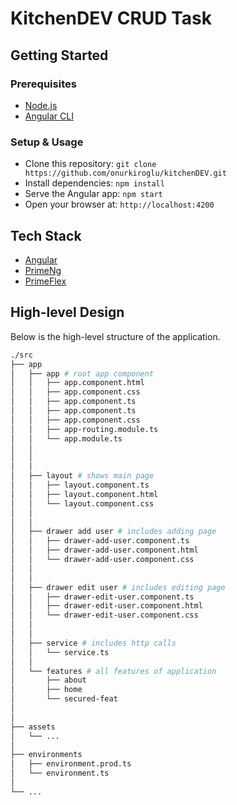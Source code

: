 # KitchenDEV CRUD Task
## Getting Started
### Prerequisites

- [Node.js](https://nodejs.org/en/)
- [Angular CLI](https://angular.io/cli)

### Setup & Usage

- Clone this repository: `git clone https://github.com/onurkiroglu/kitchenDEV.git`
- Install dependencies: `npm install`
- Serve the Angular app: `npm start`
- Open your browser at: `http://localhost:4200`

## Tech Stack

- [Angular](https://angular.io/)
- [PrimeNg](https://www.primefaces.org/)
- [PrimeFlex](https://www.primefaces.org/)

## High-level Design

Below is the high-level structure of the application.

```sh
./src
├── app
│   ├── app # root app component
│   │   ├── app.component.html
│   │   ├── app.component.css
│   │   ├── app.component.ts
│   │   ├── app.component.ts
│   │   ├── app.component.css
│   │   ├── app-routing.module.ts
│   │   └── app.module.ts
│   │
│   │
│   │
│   ├── layout # shows main page
│   │   ├── layout.component.ts
│   │   ├── layout.component.html
│   │   └── layout.component.css
│   │
│   │
│   ├── drawer add user # includes adding page
│   │   ├── drawer-add-user.component.ts
│   │   ├── drawer-add-user.component.html
│   │   └── drawer-add-user.component.css
│   │
│   │
│   ├── drawer edit user # includes editing page
│   │   ├── drawer-edit-user.component.ts
│   │   ├── drawer-edit-user.component.html
│   │   └── drawer-edit-user.component.css
│   │
│   │
│   ├── service # includes http calls
│   │   └── service.ts
│   │
│   └── features # all features of application
│       ├── about
│       ├── home
│       └── secured-feat
│
│
├── assets
│   └── ...
│
├── environments
│   ├── environment.prod.ts
│   └── environment.ts
│
└── ...
```

